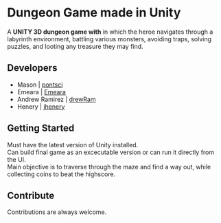# Dungeon Game made in Unity
A <b>UNITY 3D dungeon game with</b> in which the heroe navigates through a labyrinth environment, battling various monsters, avoiding traps, solving puzzles, and looting any treasure they may find.

## Developers
- Mason | [pontsci](https://github.com/pontsci)
- Emeara | [Emeara](https://github.com/Emeara)
- Andrew Ramirez | [drewRam](https://github.com/drewRam)
- Henery | [jhenery](https://github.com/jhenery)

## Getting Started
Must have the latest version of Unity installed.<br>
Can build final game as an excecutable version or can run it directly from the UI.<br>
Main objective is to traverse through the maze and find a way out, while collecting coins to beat the highscore.

## Contribute
Contributions are always welcome.
